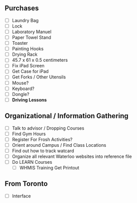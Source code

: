 
## Purchases
- [ ] Laundry Bag
- [ ] Lock
- [ ] Laboratory Manuel
- [ ] Paper Towel Stand
- [ ] Toaster
- [ ] Painting Hooks
- [ ] Drying Rack
- [ ] 45.7 x 61 x 0.5 centimeters
- [ ] Fix iPad Screen
- [ ] Get Case for iPad
- [ ] Get Forks / Other Utensils
- [ ] Mouse?
- [ ] Keyboard?
- [ ] Dongle?
- [ ] **Driving Lessons**

## Organizational / Information Gathering
- [ ] Talk to advisor / Dropping Courses
- [ ] Find Gym Hours
- [ ] Register For Frosh Activities?
- [ ] Orient around Campus / Find Class Locations
- [ ] Find out how to track watcard
- [ ] Organize all relevant Waterloo websites into reference file
- [ ] Do LEARN Courses
	- [ ] WHMIS Training Get Printout

## From Toronto
- [ ] Interface